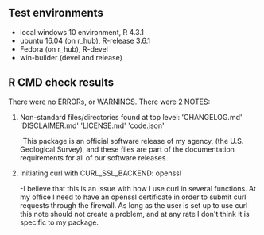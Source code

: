 ## Test environments
* local windows 10 environment, R 4.3.1
* ubuntu 16.04 (on r_hub), R-release 3.6.1
* Fedora (on r_hub), R-devel
* win-builder (devel and release)

## R CMD check results
There were no ERRORs, or WARNINGS. There were 2 NOTES: 
1) Non-standard files/directories found at top level:
     'CHANGELOG.md' 'DISCLAIMER.md' 'LICENSE.md' 'code.json'
	 
	 -This package is an official software release of my agency,
	 (the U.S. Geological Survey), and these files are part of the 
	 documentation requirements for all of our software releases.

2) Initiating curl with CURL_SSL_BACKEND: openssl

	-I believe that this is an issue with how I use curl in several functions. 
	At my office I need to have an openssl certificate in order to submit curl
	requests through the firewall. As long as the user is set up to use curl
	this note should not create a problem, and at any rate I don't think it is
	specific to my package.


